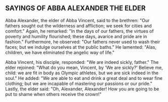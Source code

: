 ## SAYINGS OF ABBA ALEXANDER THE ELDER

Abba Alexander, the elder of Abba Vincent, said to the brethren: "Our fathers sought out the wilderness and affliction; we seek for cities and comfort." Again, he remarked: "In the days of our fathers, the virtues of poverty and humility flourished; these days, avarice and pride are in fashion." Furthermore, he observed: "Our fathers never used to wash their faces; but we indulge ourselves at the public baths." He lamented: "Alas, children, we have eliminated the angelic way of life."

Abba Vincent, his disciple, responded: "We are indeed sickly, father." The elder rejoined: "What do you mean, Vincent, by 'We are sickly?' Believe me, child: we are fit in body as Olympic athletes, but we are sick indeed in the soul." He added: "We are able to eat and drink a great deal and to wear fine clothing; but we are incapable of mastering our passions or our pride." Lastly, the elder said: "Oh, Alexander, Alexander! How you are going to be put to shame when others receive the crown!"
